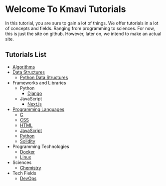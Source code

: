 # Welcome To Kmavi Tutorials

In this tutorial, you are sure to gain a lot of things. We offer tutorials in a
lot of concepts and fields. Ranging from programming to sciences. For now, this
is just the site on github. However, later on, we intend to make an actual site.

## Tutorials List

- [Algorithms](./algorithms/index.md)
- [Data Structures](./data-structures/index.md)
  - [Python Data Structures](./data-structures/python/index.md)
- Frameworks and Libraries
  - Python
    - [Django](./web/backend/python/django/index.md)
  - JavaScript
    - [Next.js](./web/frontend/js/next/next/index.md)
- [Programming Languages](./programming-languages/index.md)
  - [C](./programming-languages/c/index.md)
  - [CSS](./programming-languages/css/index.md)
  - [HTML](./programming-languages/html/index.md)
  - [JavaScript](./programming-languages/javascript/index.md)
  - [Python](./programming-languages/python/index.md)
  - [Solidity](./programming-languages/solidity/index.md)
- Programming Technologies
  - [Docker](./docker/index.md)
  - [Linux](./linux/index.md)
- Sciences
  - [Chemistry](./chemistry/index.md)
- Tech Fields
  - [DevOps](./dev-ops/index.md)
